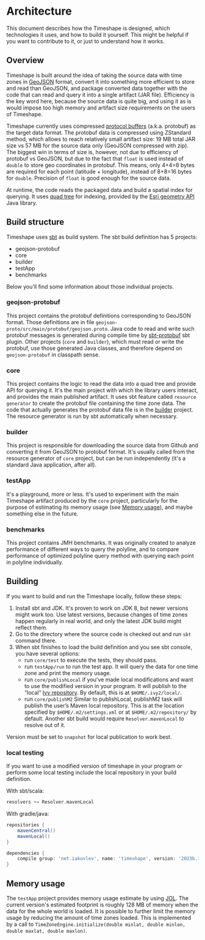 # Architecture
This document describes how the Timeshape is designed, which technologies it uses, and how to build it yourself.
This might be helpful if you want to contribute to it, or just to understand how it works.

## Overview
Timeshape is built around the idea of taking the source data with time zones in [GeoJSON](http://geojson.org/) format, 
convert it into something more efficient to store and read than GeoJSON, and package converted data together with
the code that can read and query it into a single artifact (JAR file). Efficiency is the key word here, because the
source data is quite big, and using it as is would impose too high memory and artifact size requirements on the users
of Timeshape.

Timeshape currently uses compressed [protocol buffers](https://developers.google.com/protocol-buffers/) 
(a.k.a. protobuf) as the target data format. The protobuf data is compressed using ZStandard method, which allows to reach 
relatively small artifact size: 19 MB total JAR size vs 57 MB for the source data only (GeoJSON compressed with zip). 
The biggest win in terms of size is, however, not due to efficiency of protobuf vs GeoJSON, but due to the fact that `float` 
is used instead of `double` to store geo coordinates in protobuf. 
This means, only 4+4=8 bytes are required for each point (latitude + longitude), instead of 8+8=16 bytes for `double`.
Precision of `float` is good enough for the source data.

At runtime, the code reads the packaged data and build a spatial index for querying. It uses 
[quad tree](https://en.wikipedia.org/wiki/Quadtree) for indexing, provided by the 
[Esri geometry API](https://github.com/Esri/geometry-api-java) Java library.

## Build structure
Timeshape uses [sbt](https://scala-sbt.org) as build system. The sbt build definition has 5 projects:
* geojson-protobuf
* core
* builder
* testApp
* benchmarks

Below you'll find some information about those individual projects. 
### geojson-protobuf
This project contains the protobuf definitions corresponding to GeoJSON format. 
Those definitions are in file `geojson-proto/src/main/protobuf/geojson.proto`. Java code to read and write such protobuf
messages is generated during compile time by [sbt-protobuf](https://github.com/sbt/sbt-protobuf) sbt plugin.
Other projects (`core` and `builder`), which must read or write the protobuf, use those generated Java classes, and therefore
depend on `geojson-protobuf` in classpath sense.

### core
This project contains the logic to read the data into a quad tree and provide API for querying it. It's the main project
with which the library users interact, and provides the main published artifact. It uses sbt feature called
`resource generator` to create the protobuf file containing the time zone data. The code that actually generates the 
protobuf data file is in the [builder](#builder) project. The resource generator is run by sbt automatically when necessary.

### builder
This project is responsible for downloading the source data from Github and converting it from GeoJSON to protobuf format.
It's usually called from the resource generator of `core` project, but can be run independently 
(it's a standard Java application, after all).

### testApp
It's a playground, more or less. It's used to experiment with the main Timeshape artifact produced 
by the `core` project, particularly for the purpose of estimating its memory usage (see [Memory usage](#memory-usage)), 
and maybe something else in the future.

### benchmarks
This project contains JMH benchmarks. It was originally created to analyze performance of different ways to query
the polyline, and to compare performance of optimized polyline query method with querying each point in polyline
individually.

## Building
If you want to build and run the Timeshape locally, follow these steps:

1. Install sbt and JDK. It's proven to work on JDK 8, but newer versions might work too. Use latest versions, because
changes of time zones happen regularly in real world, and only the latest JDK build might reflect them. 
2. Go to the directory where the source code is checked out and run `sbt` command there.
3. When sbt finishes to load the build definition and you see sbt console, you have several options:
    * run `core/test` to execute the tests, they should pass.
    * run `testApp/run` to run the test app. It will query the data for one time zone and print the memory usage.
    * run `core/publishLocal` if you've made local modifications and want to use the modified version in your program.
    It will publish to the “local” [Ivy repository](https://www.scala-sbt.org/1.x/docs/Publishing.html#Publishing+locally).
    By default, this is at `$HOME/.ivy2/local/`.
    * run `core/publishM2` Similar to publishLocal, publishM2 task will publish the user’s Maven local repository.
    This is at the location specified by `$HOME/.m2/settings.xml` or at `$HOME/.m2/repository/` by default.
    Another sbt build would require `Resolver.mavenLocal` to resolve out of it.

Version must be set to `snapshot` for local publication to work best.

### local testing

If you want to use a modified version of timeshape in your program or perform some local testing include the local
repository in your build definition.

With sbt/scala:

```scala
resolvers += Resolver.mavenLocal
```

With gradle/java:

```groovy
repositories {
    mavenCentral()
    mavenLocal()
}

dependencies {
    compile group: 'net.iakovlev', name: 'timeshape', version: '2023b.18-SNAPSHOT'
}
```

## Memory usage

The `testApp` project provides memory usage estimate by using [JOL](http://openjdk.java.net/projects/code-tools/jol/).
The current version's estimated footprint is roughly 128 MB of memory when the data for the whole world is loaded.
It is possible to further limit the memory usage by reducing the amount of time zones loaded. This is implemented by a call to
`TimeZoneEngine.initialize(double minlat, double minlon, double maxlat, double maxlon)`.
